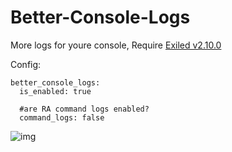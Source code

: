 # Better-Console-Logs

More logs for youre console, Require [Exiled v2.10.0](https://github.com/Exiled-Team/EXILED/releases/tag/2.10.0-beta)


Config:
```
better_console_logs:
  is_enabled: true
  
  #are RA command logs enabled?
  command_logs: false
  ```


![img](https://img.shields.io/github/downloads/AleRabo/Better-Console-Logs/total?style=for-the-badge)
